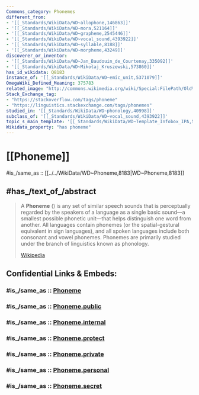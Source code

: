 ```yaml
---
Commons_category: Phonemes
different_from:
- '[[_Standards/WikiData/WD~allophone,146863]]'
- '[[_Standards/WikiData/WD~mora,521164]]'
- '[[_Standards/WikiData/WD~grapheme,2545446]]'
- '[[_Standards/WikiData/WD~vocal_sound,4393922]]'
- '[[_Standards/WikiData/WD~syllable,8188]]'
- '[[_Standards/WikiData/WD~morpheme,43249]]'
discoverer_or_inventor:
- '[[_Standards/WikiData/WD~Jan_Baudouin_de_Courtenay,335092]]'
- '[[_Standards/WikiData/WD~Mikołaj_Kruszewski,573860]]'
has_id_wikidata: Q8183
instance_of: '[[_Standards/WikiData/WD~emic_unit,5371079]]'
OmegaWiki_Defined_Meaning: 375783
related_image: "http://commons.wikimedia.org/wiki/Special:FilePath/Old%20latin%20dipthongs.svg"
Stack_Exchange_tag:
- "https://stackoverflow.com/tags/phoneme"
- "https://linguistics.stackexchange.com/tags/phonemes"
studied_in: '[[_Standards/WikiData/WD~phonology,40998]]'
subclass_of: '[[_Standards/WikiData/WD~vocal_sound,4393922]]'
topic_s_main_template: '[[_Standards/WikiData/WD~Template_Infobox_IPA,5614568]]'
Wikidata_property: "has phoneme"
---
```


# [[Phoneme]] 

#is_/same_as :: [[../../WikiData/WD~Phoneme,8183|WD~Phoneme,8183]] 

## #has_/text_of_/abstract 

> A **Phoneme** () is any set of similar speech sounds that is perceptually regarded by the speakers of a language as a single basic sound—a smallest possible phonetic unit—that helps distinguish one word from another. All languages contain phonemes (or the spatial-gestural equivalent in sign languages), and all spoken languages include both consonant and vowel phonemes. Phonemes are primarily studied under the branch of linguistics known as phonology.
>
> [Wikipedia](https://en.wikipedia.org/wiki/Phoneme) 


## Confidential Links & Embeds: 

### #is_/same_as :: [Phoneme](Phoneme.md) 

### #is_/same_as :: [Phoneme.public](/_public/Language/Word/Phoneme.public.md) 

### #is_/same_as :: [Phoneme.internal](/_internal/Language/Word/Phoneme.internal.md) 

### #is_/same_as :: [Phoneme.protect](/_protect/Language/Word/Phoneme.protect.md) 

### #is_/same_as :: [Phoneme.private](/_private/Language/Word/Phoneme.private.md) 

### #is_/same_as :: [Phoneme.personal](/_personal/Language/Word/Phoneme.personal.md) 

### #is_/same_as :: [Phoneme.secret](/_secret/Language/Word/Phoneme.secret.md)

